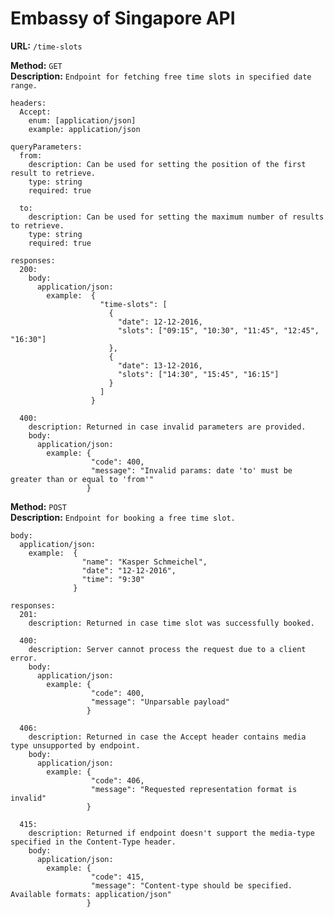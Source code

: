 # Embassy of Singapore API #

**URL:** `/time-slots`

**Method:** `GET` <br />
**Description:** `Endpoint for fetching free time slots in specified date range.`

    headers:
      Accept:
        enum: [application/json]
        example: application/json

    queryParameters:
      from:
        description: Can be used for setting the position of the first result to retrieve.
        type: string
        required: true

      to:
        description: Can be used for setting the maximum number of results to retrieve.
        type: string
        required: true

    responses:
      200:
        body:
          application/json:
            example:  {
                        "time-slots": [
                          {
                            "date": 12-12-2016,
                            "slots": ["09:15", "10:30", "11:45", "12:45", "16:30"]
                          },
                          {
                            "date": 13-12-2016,
                            "slots": ["14:30", "15:45", "16:15"]
                          }
                        ]
                      }

      400:
        description: Returned in case invalid parameters are provided.
        body:  
          application/json:
            example: {
                      "code": 400,
                      "message": "Invalid params: date 'to' must be greater than or equal to 'from'"
                     }


**Method:** `POST` <br /> 
**Description:** `Endpoint for booking a free time slot.`

    body:
      application/json:
        example:  {
                    "name": "Kasper Schmeichel",
                    "date": "12-12-2016",
                    "time": "9:30"
                  }

    responses:
      201:
        description: Returned in case time slot was successfully booked.

      400:
        description: Server cannot process the request due to a client error.
        body:
          application/json:
            example: {
                      "code": 400,
                      "message": "Unparsable payload"
                     }

      406:
        description: Returned in case the Accept header contains media type unsupported by endpoint.
        body:
          application/json:
            example: {
                      "code": 406,
                      "message": "Requested representation format is invalid"
                     }

      415:
        description: Returned if endpoint doesn't support the media-type specified in the Content-Type header.
        body:
          application/json:
            example: {
                      "code": 415,
                      "message": "Content-type should be specified. Available formats: application/json"
                     }